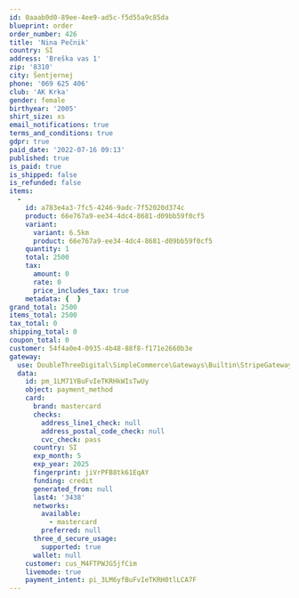 ```yaml
---
id: 0aaab0d0-89ee-4ee9-ad5c-f5d55a9c85da
blueprint: order
order_number: 426
title: 'Nina Pečnik'
country: SI
address: 'Breška vas 1'
zip: '8310'
city: Šentjernej
phone: '069 625 406'
club: 'AK Krka'
gender: female
birthyear: '2005'
shirt_size: xs
email_notifications: true
terms_and_conditions: true
gdpr: true
paid_date: '2022-07-16 09:13'
published: true
is_paid: true
is_shipped: false
is_refunded: false
items:
  -
    id: a783e4a3-7fc5-4246-9adc-7f52020d374c
    product: 66e767a9-ee34-4dc4-8681-d09bb59f0cf5
    variant:
      variant: 6.5km
      product: 66e767a9-ee34-4dc4-8681-d09bb59f0cf5
    quantity: 1
    total: 2500
    tax:
      amount: 0
      rate: 0
      price_includes_tax: true
    metadata: {  }
grand_total: 2500
items_total: 2500
tax_total: 0
shipping_total: 0
coupon_total: 0
customer: 54f4a0e4-0935-4b48-88f8-f171e2660b3e
gateway:
  use: DoubleThreeDigital\SimpleCommerce\Gateways\Builtin\StripeGateway
  data:
    id: pm_1LM71YBuFvIeTKRHkWIsTwUy
    object: payment_method
    card:
      brand: mastercard
      checks:
        address_line1_check: null
        address_postal_code_check: null
        cvc_check: pass
      country: SI
      exp_month: 5
      exp_year: 2025
      fingerprint: jiVrPFB8tk61EqAY
      funding: credit
      generated_from: null
      last4: '3438'
      networks:
        available:
          - mastercard
        preferred: null
      three_d_secure_usage:
        supported: true
      wallet: null
    customer: cus_M4FTPWJG5jfCim
    livemode: true
    payment_intent: pi_3LM6yfBuFvIeTKRH0tlLCA7F
---
```

